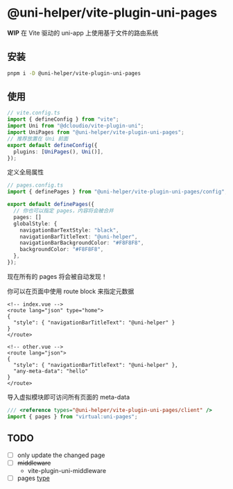 # @uni-helper/vite-plugin-uni-pages

**WIP** 在 Vite 驱动的 uni-app 上使用基于文件的路由系统

## 安装

```bash
pnpm i -D @uni-helper/vite-plugin-uni-pages
```

## 使用

```ts
// vite.config.ts
import { defineConfig } from "vite";
import Uni from "@dcloudio/vite-plugin-uni";
import UniPages from "@uni-helper/vite-plugin-uni-pages";
// 推荐放置在 Uni 前面
export default defineConfig({
  plugins: [UniPages(), Uni()],
});
```

定义全局属性

```ts
// pages.config.ts
import { definePages } from "@uni-helper/vite-plugin-uni-pages/config";

export default definePages({
  // 你也可以指定 pages，内容将会被合并
  pages: []
  globalStyle: {
    navigationBarTextStyle: "black",
    navigationBarTitleText: "@uni-helper",
    navigationBarBackgroundColor: "#F8F8F8",
    backgroundColor: "#F8F8F8",
  },
});
```

现在所有的 pages 将会被自动发现！

你可以在页面中使用 route block 来指定元数据

```vue
<!-- index.vue -->
<route lang="json" type="home">
{
  "style": { "navigationBarTitleText": "@uni-helper" }
}
</route>

<!-- other.vue -->
<route lang="json">
{
  "style": { "navigationBarTitleText": "@uni-helper" },
  "any-meta-data": "hello"
}
</route>
```

导入虚拟模块即可访问所有页面的 meta-data

```ts
/// <reference types="@uni-helper/vite-plugin-uni-pages/client" />
import { pages } from "virtual:uni-pages";
```

## TODO

- [ ] only update the changed page
- [ ] ~~middleware~~
  - vite-plugin-uni-middleware
- [ ] pages [type](./src/config/types.ts)
